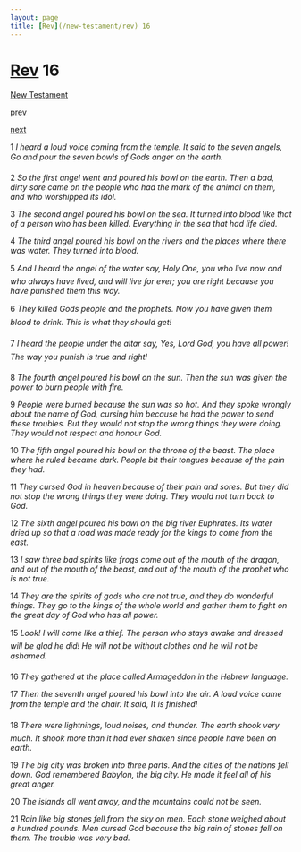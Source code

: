 ```yaml
---
layout: page
title: [Rev](/new-testament/rev) 16
---
```


# [Rev](/new-testament/rev) 16

[New Testament](/new-testament)


[prev](/new-testament/rev/rev-15.html)


[next](/new-testament/rev/rev-17.html)

1 _I heard a loud voice coming from the temple. It said to the seven angels, Go and pour the seven bowls of Gods anger on the earth._

2 _So the first angel went and poured his bowl on the earth. Then a bad, dirty sore came on the people who had the mark of the animal on them, and who worshipped its idol._

3 _The second angel poured his bowl on the sea. It turned into blood like that of a person who has been killed. Everything in the sea that had life died._

4 _The third angel poured his bowl on the rivers and the places where there was water.  They turned into blood._

5 _And I heard the angel of the water say, Holy One, you who live now and who always have lived, and will live for ever; you are right because you have punished them this way._

6 _They killed Gods people and the prophets. Now you have given them blood to drink. This is what they should get!_

7 _I heard the people under the altar say, Yes, Lord God, you have all power! The way you punish is true and right!_

8 _The fourth angel poured his bowl on the sun. Then the sun was given the power to burn people with fire._

9 _People were burned because the sun was so hot. And they spoke wrongly about the name of God, cursing him because he had the power to send these troubles. But they would not stop the wrong things they were doing. They would not respect and honour God._

10 _The fifth angel poured his bowl on the throne of the beast. The place where he ruled became dark. People bit their tongues because of the pain they had._

11 _They cursed God in heaven because of their pain and sores. But they did not stop the wrong things they were doing. They would not turn back to God._

12 _The sixth angel poured his bowl on the big river Euphrates. Its water dried up so that a road was made ready for the kings to come from the east._

13 _I saw three bad spirits like frogs come out of the mouth of the dragon, and out of the mouth of the beast, and out of the mouth of the prophet who is not true._

14 _They are the spirits of gods who are not true, and they do wonderful things. They go to the kings of the whole world and gather them to fight on the great day of God who has all power._

15 _Look! I will come like a thief. The person who stays awake and dressed will be glad he did! He will not be without clothes and he will not be ashamed._

16 _They gathered at the place called Armageddon in the Hebrew language._

17 _Then the seventh angel poured his bowl into the air. A loud voice came from the temple and the chair. It said, It is finished!_

18 _There were lightnings, loud noises, and thunder. The earth shook very much. It shook more than it had ever shaken since people have been on earth._

19 _The big city was broken into three parts. And the cities of the nations fell down. God remembered Babylon, the big city. He made it feel all of his great anger._

20 _The islands all went away, and the mountains could not be seen._

21 _Rain like big stones fell from the sky on men. Each stone weighed about a hundred pounds. Men cursed God because the big rain of stones fell on them. The trouble was very bad._

